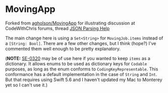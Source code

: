 # MovingApp

Forked from [agholson/MovingApp](https://github.com/agholson/MovingApp) for illustrating discussion at CodeWithChris forums, thread [JSON Parsing Help](https://codecrew.codewithchris.com/t/json-parsing-help/17877)

The main change here is using a `Set<String>` for `MovingJob.items` instead of a `[String: Bool]`. There are a few other changes, but I think (hope?) I've commented them well enough to be pretty explanatory.

(**NOTE:** [SE-0320](https://github.com/apple/swift-evolution/blob/main/proposals/0320-codingkeyrepresentable.md) may be of use here if you wanted to keep `items` as a dictionary. It allows enums to be used as dictionary keys for `Codable` purposes, as long as the enum conforms to `CodingKeyRepresentable`. This conformance has a default implementation in the case of `String` and `Int`. But that requires using Swift 5.6 and I haven't updated my Mac to Monterey yet so I can't use it.)
